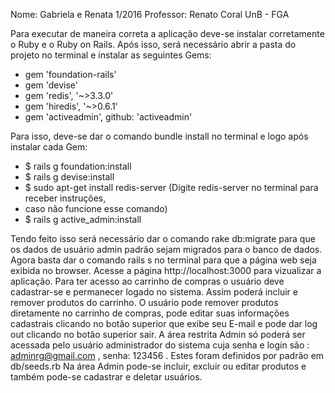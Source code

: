 Nome: Gabriela e Renata
1/2016
Professor: Renato Coral
UnB - FGA

Para executar de maneira correta a aplicação deve-se instalar corretamente o Ruby e o Ruby on Rails. 
Após isso, será necessário abrir a pasta do projeto no terminal e instalar as seguintes Gems:

- gem 'foundation-rails'
- gem 'devise'
- gem 'redis', '~>3.3.0'
- gem 'hiredis', '~>0.6.1'
- gem 'activeadmin', github: 'activeadmin'

Para isso, deve-se dar o comando bundle install no terminal e logo após instalar cada Gem:

- $ rails g foundation:install
- $ rails g devise:install
- $ sudo apt-get install redis-server (Digite redis-server no terminal para receber instruções,
- caso não funcione esse comando)
- $ rails g active_admin:install

Tendo feito isso será necessário dar o comando rake db:migrate para que os dados de usuário admin padrão sejam migrados para o banco de dados.
Agora basta dar o comando rails s no terminal para que a página web seja exibida no browser.
Acesse a página http://localhost:3000 para vizualizar a aplicação.
Para ter acesso ao carrinho de compras o usuário deve cadastrar-se e permanecer logado no sistema. Assim poderá incluir e 
remover produtos do carrinho.
O usuário pode remover produtos diretamente no carrinho de compras, pode editar suas informações cadastrais clicando no botão superior 
que exibe seu E-mail e pode dar log out clicando no botão superior sair.
A área restrita Admin só poderá ser acessada pelo usuário administrador do sistema cuja senha e login são : 
adminrg@gmail.com , senha: 123456 . Estes foram definidos por padrão em db/seeds.rb
Na área Admin pode-se incluir, excluir ou editar produtos e também pode-se cadastrar e deletar usuários.